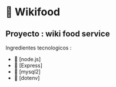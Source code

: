 # 🍲 Wikifood

## Proyecto : wiki food service

Ingredientes tecnologicos :

* 🍔 [node.js]
* 🍞 [Express]
* 🌮 [mysql2]
* 🧃 [dotenv]
